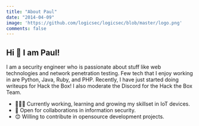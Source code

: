 ```yaml
---
title: "About Paul"
date: "2014-04-09"
image: 'https://github.com/logicsec/logicsec/blob/master/logo.png'
comments: false
---
```


## Hi 👋 I am Paul! 

I am a security engineer who is passionate about stuff like web technologies and network penetration testing. Few tech that I enjoy working in are Python, Java, Ruby, and PHP. Recently, I have just started doing writeups for Hack the Box! I also moderate the Discord for the Hack the Box Team.

- 👨🏽‍💻 Currently working, learning and growing my skillset in IoT devices.
- 🤝 Open for collaborations in information security.
- 😊 Willing to contribute in opensource development projects.